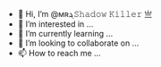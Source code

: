 - 👋 Hi, I’m @ᴍʀܔ𝚂𝚑𝚊𝚍𝚘𝚠 𝙺𝚒𝚕𝚕𝚎𝚛 亗
- 👀 I’m interested in ...
- 🌱 I’m currently learning ...
- 💞️ I’m looking to collaborate on ...
- 📫 How to reach me ...

<!---
ShadowKiller51/ShadowKiller51 is a ✨ special ✨ repository because its `README.md` (this file) appears on your GitHub profile.
You can click the Preview link to take a look at your changes.
--->
